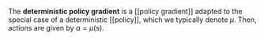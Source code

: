 The **deterministic policy gradient** is a [[policy gradient]] adapted to the special case of a deterministic [[policy]], which we typically denote $\mu$. Then, actions are given by $a = \mu(s)$.